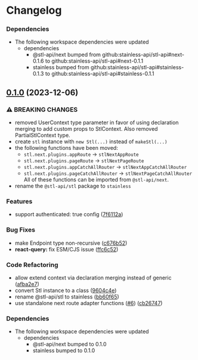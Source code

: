 # Changelog

### Dependencies

- The following workspace dependencies were updated
  - dependencies
    - @stl-api/next bumped from github:stainless-api/stl-api#next-0.1.6 to github:stainless-api/stl-api#next-0.1.1
    - stainless bumped from github:stainless-api/stl-api#stainless-0.1.3 to github:stainless-api/stl-api#stainless-0.1.1

## [0.1.0](https://github.com/stainless-api/stl-api/compare/next-auth-v0.0.3...next-auth-v0.1.0) (2023-12-06)

### ⚠ BREAKING CHANGES

- removed UserContext type parameter in favor of using declaration merging to add custom props to StlContext. Also removed PartialStlContext type.
- create `stl` instance with `new Stl(...)` instead of `makeStl(...)`
- the following functions have been moved:
  - `stl.next.plugins.appRoute` -> `stlNextAppRoute`
  - `stl.next.plugins.pageRoute` -> `stlNextPageRoute`
  - `stl.next.plugins.appCatchAllRouter` -> `stlNextAppCatchAllRouter`
  - `stl.next.plugins.pageCatchAllRouter` -> `stlNextPageCatchAllRouter`
    All of these functions can be imported from `@stl-api/next`.
- rename the `@stl-api/stl` package to `stainless`

### Features

- support authenticated: true config ([7f6112a](https://github.com/stainless-api/stl-api/commit/7f6112a17f79fcf651db23fb39dcb35b46f33ad3))

### Bug Fixes

- make Endpoint type non-recursive ([c676b52](https://github.com/stainless-api/stl-api/commit/c676b52b62357843d1d98a7f0a737f9528793daa))
- **react-query:** fix ESM/CJS issue ([ffc6c52](https://github.com/stainless-api/stl-api/commit/ffc6c526f017e892100a7de4370af2134d83d514))

### Code Refactoring

- allow extend context via declaration merging instead of generic ([afba2e7](https://github.com/stainless-api/stl-api/commit/afba2e7156013bdccfb887c6a9f5281b3db9e54d))
- convert Stl instance to a class ([9604c4e](https://github.com/stainless-api/stl-api/commit/9604c4ed9fad41e885ab08c3c5108a5ea227458e))
- rename @stl-api/stl to stainless ([bb60f65](https://github.com/stainless-api/stl-api/commit/bb60f6508fa6e1bc4e8acd141a818ee797948a82))
- use standalone next route adapter functions ([#6](https://github.com/stainless-api/stl-api/issues/6)) ([cb26747](https://github.com/stainless-api/stl-api/commit/cb26747850ec6dd93e78377b5bf61fc5433d69f7))

### Dependencies

- The following workspace dependencies were updated
  - dependencies
    - @stl-api/next bumped to 0.1.0
    - stainless bumped to 0.1.0
